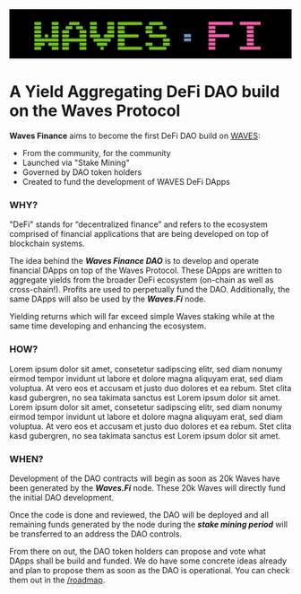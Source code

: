 <img src="assets/wavesfilogo.png" class="detail_header">

# A Yield Aggregating DeFi DAO build on the Waves Protocol

**Waves Finance** aims to become the first DeFi DAO build on [WAVES](https://waves.tech):

- From the community, for the community
- Launched via "Stake Mining"
- Governed by DAO token holders
- Created to fund the development of WAVES DeFi DApps 


### WHY?

"DeFi" stands for “decentralized finance” and refers to the ecosystem comprised of financial applications that are being developed on top of blockchain systems. 

The idea behind the ***Waves Finance DAO*** is to develop and operate financial DApps on top of the Waves Protocol. These DApps are written to aggregate yields from the broader DeFi ecosystem (on-chain as well as cross-chain!). Profits are used to perpetually fund the DAO. Additionally, the same DApps will also be used by the ***Waves.Fi*** node. 

Yielding returns which will far exceed simple Waves staking while at the same time developing and enhancing the ecosystem.


### HOW?

Lorem ipsum dolor sit amet, consetetur sadipscing elitr, sed diam nonumy eirmod tempor invidunt ut labore et dolore magna aliquyam erat, sed diam voluptua. At vero eos et accusam et justo duo dolores et ea rebum. Stet clita kasd gubergren, no sea takimata sanctus est Lorem ipsum dolor sit amet. Lorem ipsum dolor sit amet, consetetur sadipscing elitr, sed diam nonumy eirmod tempor invidunt ut labore et dolore magna aliquyam erat, sed diam voluptua. At vero eos et accusam et justo duo dolores et ea rebum. Stet clita kasd gubergren, no sea takimata sanctus est Lorem ipsum dolor sit amet.


### WHEN?

Development of the DAO contracts will begin as soon as 20k Waves have been generated by the ***Waves.Fi*** node. These 20k Waves will directly fund the initial DAO development.

Once the code is done and reviewed, the DAO will be deployed and all remaining funds generated by the node during the ***stake mining period*** will be transferred to an address the DAO controls.

From there on out, the DAO token holders can propose and vote what DApps shall be build and funded. We do have some concrete ideas already and plan to propose them as soon as the DAO is operational. You can check them out in the [/roadmap](roadmap).




